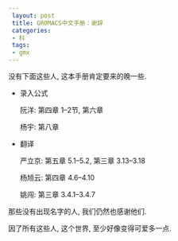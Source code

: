 ```yaml
---
 layout: post
 title: GROMACS中文手册：谢辞
 categories:
 - 科
 tags:
 - gmx
---
```


<p>没有下面这些人, 这本手册肯定要来的晚一些.</p>

<ul class="incremental">
<li><p>录入公式</p>

<p>阮洋: 第四章 1&#8211;2节, 第六章</p>

<p>杨宇: 第八章</p></li>
<li><p>翻译</p>

<p>严立京: 第五章 5.1&#8211;5.2, 第三章 3.13&#8211;3.18</p>

<p>杨旭云: 第四章 4.6&#8211;4.10</p>

<p>姚闯: 第三章 3.4.1&#8211;3.4.7</p></li>
</ul>

<p>那些没有出现名字的人, 我们仍然也感谢他们.</p>

<p>因了所有这些人, 这个世界, 至少好像变得可爱多一点.</p>
